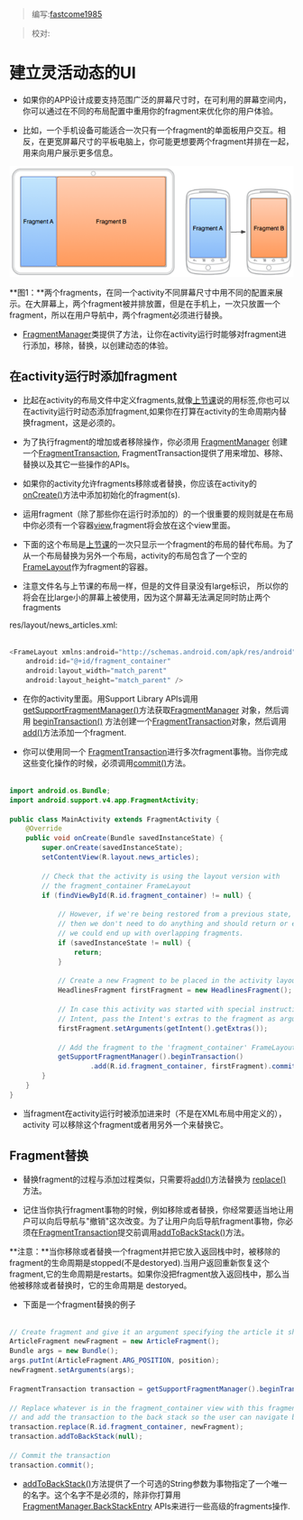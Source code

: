 
> 编写:[fastcome1985](https://github.com/fastcome1985)

> 校对:

# 建立灵活动态的UI

* 如果你的APP设计成要支持范围广泛的屏幕尺寸时，在可利用的屏幕空间内，你可以通过在不同的布局配置中重用你的fragment来优化你的用户体验。

* 比如，一个手机设备可能适合一次只有一个fragment的单面板用户交互。相反，在更宽屏幕尺寸的平板电脑上，你可能更想要两个fragment并排在一起，用来向用户展示更多信息。

![fragments-screen-mock](fragments-screen-mock.png)

**图1：**两个fragments，在同一个activity不同屏幕尺寸中用不同的配置来展示。在大屏幕上，两个fragment被并排放置，但是在手机上，一次只放置一个fragment，所以在用户导航中，两个fragment必须进行替换。

* [FragmentManager](developer.android.com/reference/android/support/v4/app/FragmentManager.html)类提供了方法，让你在activity运行时能够对fragment进行添加，移除，替换，以创建动态的体验。


## 在activity运行时添加fragment


* 比起在activity的布局文件中定义fragments,就像[上节课](creating.html)说的用<fragment>标签,你也可以在activity运行时动态添加fragment,如果你在打算在activity的生命周期内替换fragment，这是必须的。

* 为了执行fragment的增加或者移除操作，你必须用 [FragmentManager](developer.android.com/reference/android/support/v4/app/FragmentManager.html) 创建一个[FragmentTransaction](http://developer.android.com/intl/zh-cn/reference/android/support/v4/app/FragmentTransaction.html), FragmentTransaction提供了用来增加、移除、替换以及其它一些操作的APIs。

* 如果你的activity允许fragments移除或者替换，你应该在activity的[onCreate()](developer.android.com/reference/android/app/Activity.html#onCreate(android.os.Bundle))方法中添加初始化的fragment(s).

* 运用fragment（除了那些你在运行时添加的）的一个很重要的规则就是在布局中你必须有一个容器[view](developer.android.com/reference/android/view/View.html),fragment将会放在这个view里面。

* 下面的这个布局是[上节课](creating.html)的一次只显示一个fragment的布局的替代布局。为了从一个布局替换为另外一个布局，activity的布局包含了一个空的 [FrameLayout](developer.android.com/reference/android/widget/FrameLayout.html)作为fragment的容器。

* 注意文件名与上节课的布局一样，但是的文件目录没有large标识， 所以你的将会在比large小的屏幕上被使用，因为这个屏幕无法满足同时防止两个fragments

res/layout/news_articles.xml:

```java

<FrameLayout xmlns:android="http://schemas.android.com/apk/res/android"
    android:id="@+id/fragment_container"
    android:layout_width="match_parent"
    android:layout_height="match_parent" />

```

* 在你的activity里面。用Support Library APIs调用 [getSupportFragmentManager()](http://developer.android.com/intl/zh-cn/reference/android/support/v4/app/FragmentActivity.html#getSupportFragmentManager%28%29)方法获取[FragmentManager](developer.android.com/reference/android/support/v4/app/FragmentManager.html) 对象，然后调用 [beginTransaction()](developer.android.com/reference/android/support/v4/app/FragmentManager.html#beginTransaction()) 方法创建一个[FragmentTransaction](developer.android.com/reference/android/support/v4/app/FragmentTransaction.html)对象，然后调用[add()](developer.android.com/reference/android/support/v4/app/FragmentTransaction.html#add(android.support.v4.app.Fragment,%20java.lang.String))方法添加一个fragment.

* 你可以使用同一个 [FragmentTransaction](developer.android.com/reference/android/support/v4/app/FragmentTransaction.html)进行多次fragment事物。当你完成这些变化操作的时候，必须调用[commit()](developer.android.com/reference/android/support/v4/app/FragmentTransaction.html#commit())方法。

```java

import android.os.Bundle;
import android.support.v4.app.FragmentActivity;

public class MainActivity extends FragmentActivity {
    @Override
    public void onCreate(Bundle savedInstanceState) {
        super.onCreate(savedInstanceState);
        setContentView(R.layout.news_articles);

        // Check that the activity is using the layout version with
        // the fragment_container FrameLayout
        if (findViewById(R.id.fragment_container) != null) {

            // However, if we're being restored from a previous state,
            // then we don't need to do anything and should return or else
            // we could end up with overlapping fragments.
            if (savedInstanceState != null) {
                return;
            }

            // Create a new Fragment to be placed in the activity layout
            HeadlinesFragment firstFragment = new HeadlinesFragment();

            // In case this activity was started with special instructions from an
            // Intent, pass the Intent's extras to the fragment as arguments
            firstFragment.setArguments(getIntent().getExtras());

            // Add the fragment to the 'fragment_container' FrameLayout
            getSupportFragmentManager().beginTransaction()
                    .add(R.id.fragment_container, firstFragment).commit();
        }
    }
}
```

* 当fragment在activity运行时被添加进来时（不是在XML布局中用<fragment>定义的），activity 可以移除这个fragment或者用另外一个来替换它。

## Fragment替换

* 替换fragment的过程与添加过程类似，只需要将[add()](developer.android.com/reference/android/support/v4/app/FragmentTransaction.html#add(android.support.v4.app.Fragment,%20java.lang.String))方法替换为 [replace()](developer.android.com/reference/android/support/v4/app/FragmentTransaction.html#replace(int,%20android.support.v4.app.Fragment))方法。


* 记住当你执行fragment事物的时候，例如移除或者替换，你经常要适当地让用户可以向后导航与"撤销"这次改变。为了让用户向后导航fragment事物，你必须在[FragmentTransaction](developer.android.com/reference/android/support/v4/app/FragmentTransaction.html)提交前调用[addToBackStack()](developer.android.com/reference/android/support/v4/app/FragmentTransaction.html#addToBackStack(java.lang.String))方法。

**注意：**当你移除或者替换一个fragment并把它放入返回栈中时，被移除的fragment的生命周期是stopped(不是destoryed).当用户返回重新恢复这个fragment,它的生命周期是restarts。如果你没把fragment放入返回栈中，那么当他被移除或者替换时，它的生命周期是 destoryed。

* 下面是一个fragment替换的例子

```java

// Create fragment and give it an argument specifying the article it should show
ArticleFragment newFragment = new ArticleFragment();
Bundle args = new Bundle();
args.putInt(ArticleFragment.ARG_POSITION, position);
newFragment.setArguments(args);

FragmentTransaction transaction = getSupportFragmentManager().beginTransaction();

// Replace whatever is in the fragment_container view with this fragment,
// and add the transaction to the back stack so the user can navigate back
transaction.replace(R.id.fragment_container, newFragment);
transaction.addToBackStack(null);

// Commit the transaction
transaction.commit();
```

*  [addToBackStack()](developer.android.com/reference/android/support/v4/app/FragmentTransaction.html#addToBackStack(java.lang.String))方法提供了一个可选的String参数为事物指定了一个唯一的名字。这个名字不是必须的，除非你打算用[FragmentManager.BackStackEntry](developer.android.com/reference/android/support/v4/app/FragmentManager.BackStackEntry.html) APIs来进行一些高级的fragments操作.
